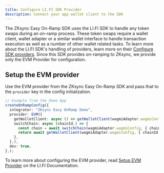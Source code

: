 ```yaml
---
title: Configure LI.FI SDK Provider
description: Connect your app wallet client to the SDK
---
```


The ZKsync Easy On-Ramp SDK uses the LI.FI SDK to handle any token swaps during an on-ramp process.
These token swaps require a wallet client, wallet adapter or a similar wallet interface to handle
transaction execution as well as a number of other wallet related tasks. To learn more about the
LI.FI SDK's handling of providers, learn more on their [Configure SDK
providers](https://docs.li.fi/integrate-li.fi-sdk/configure-sdk-providers#setup-evm-provider). Since this SDK provides
on-ramping to ZKsync, we provide only the EVM Provider for configuration.

## Setup the EVM provider

Use the EVM provider from the ZKsync Easy On-Ramp SDK and pass that to the `provider` key in the
config initialization.

```ts
// Example from the Demo App
createOnRampConfig({
  integrator: "ZKsync Easy OnRamp Demo",
  provider: EVM({
    getWalletClient: async () => getWalletClient(wagmiAdapter.wagmiConfig,),
    switchChain: async (chainId,) => {
      const chain = await switchChain(wagmiAdapter.wagmiConfig, { chainId, },);
      return await getWalletClient(wagmiAdapter.wagmiConfig, { chainId: chain.id, },);
    },
  },),
  dev: true,
},);
```

To learn more about configuring the EVM provider, read [Setup EVM
Provider](https://docs.li.fi/integrate-li.fi-sdk/configure-sdk-providers#setup-evm-provider) on the
LI.FI Documentation.
